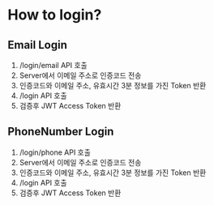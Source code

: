# How to login?

## Email Login

1. /login/email API 호출
2. Server에서 이메일 주소로 인증코드 전송
3. 인증코드와 이메일 주소, 유효시간 3분 정보를 가진 Token 반환
4. /login API 호출
5. 검증후 JWT Access Token 반환

## PhoneNumber Login

1. /login/phone API 호출
2. Server에서 이메일 주소로 인증코드 전송
3. 인증코드와 이메일 주소, 유효시간 3분 정보를 가진 Token 반환
4. /login API 호출
5. 검증후 JWT Access Token 반환
